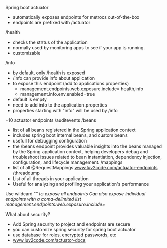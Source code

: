 Spring boot actuator
- automatically exposes endpoints for metrocs out-of-the-box
- endpoints are prefixed with /actuator

/health 
- checks the status of the application
- normally used by monitoring apps to see if your app is running.
- customizable

/info
- by default, only /health is exposed
- /info can provide info about application
- to expose this endpoint (add to applications.properties)
  - management.endpoints.web.exposure.include= health,info
  - management.info.env.enabled=true
- default is empty
- need to add info to the application.properties
- properties starting with "info" will be used by /info

+10 actuator endpoints
/auditevents
/beans
- list of all beans registered in the Spring application context
- includes spring boot internal beans, and custom beans
- usefull for debugging configuration
- the /beans endpoint provides valuable insights into the beans managed by the
Spring application context, helping developers debug and troubleshoot issues 
related to bean instantiation, dependency injection, configuration, and lifecycle management.
/mappings
- list of all @RequestMappings
www.luv2code.com/actuator-endpoints
/threaddump
- List of all threads in your application
- Useful for analyzing and profiling your application's performance

Use wildcard "*" to expose all endpoints
Can also expose individual endpoints with a coma-delimited list
management.endpoints.web.exposure.include=*

What about security?
- Add Spring security to project and endpoints are secure
- you can customize spring security for spring boot actuator
- use database for roles, encrypted passwords, etc
- 
  www.luv2code.com/actuator-docs